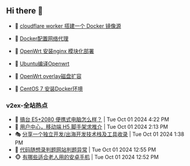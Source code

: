 ## Hi there 👋

<!--
**dkyg666/dkyg666** is a ✨ _special_ ✨ repository because its `README.md` (this file) appears on your GitHub profile.

Here are some ideas to get you started:

- 🔭 I’m currently working on ...
- 🌱 I’m currently learning ...
- 👯 I’m looking to collaborate on ...
- 🤔 I’m looking for help with ...
- 💬 Ask me about ...
- 📫 How to reach me: ...
- 😄 Pronouns: ...
- ⚡ Fun fact: ...
-->

<!-- BLOG-POST-LIST:START -->
- 🦩 [cloudflare worker 搭建一个 Docker 镜像源](http://blog.1996099.xyz/archives/cloudflare-worker-da-jian-yi-ge-docker-jing-xiang-zhan) 

- 🚦 [Docker配置网络代理](http://blog.1996099.xyz/archives/dockerpei-zhi-wang-luo-dai-li) 

- 🫶 [OpenWrt 安装nginx 模块化部署](http://blog.1996099.xyz/archives/openwrt-an-zhuang-nginx-mo-kuai-hua-bu-shu) 

- 🦄 [Ubuntu编译Openwrt](http://blog.1996099.xyz/archives/ubuntuzi-bian-yi-openwrt) 

- 🐻 [OpenWrt overlay磁盘扩容](http://blog.1996099.xyz/archives/openwrt-overlay) 

- 🤖 [CentOS 7 安装Docker环境](http://blog.1996099.xyz/archives/centos-docker) 
<!-- BLOG-POST-LIST:END -->

### v2ex-全站热点
<!-- v2ex:START -->
- 🥸 [搞台 E5+2080 便携式电脑怎么样？](https://www.v2ex.com/t/1077336#reply2) | Tue Oct 01 2024 4:22 PM
- 🤗 [用户中心，移动端 H5 脚手架求推介](https://www.v2ex.com/t/1077323#reply2) | Tue Oct 01 2024 2:13 PM
- 🎭 [分享一个独立开发/出海开发技术栈及工具收录](https://www.v2ex.com/t/1077314#reply2) | Tue Oct 01 2024 1:38 PM
- 🥷 [代码随想录判题网站判题异常](https://www.v2ex.com/t/1077310#reply6) | Tue Oct 01 2024 12:55 PM
- 🐵 [有哪些适合老人用的安卓手机](https://www.v2ex.com/t/1077309#reply10) | Tue Oct 01 2024 12:52 PM<!-- v2ex:END -->

